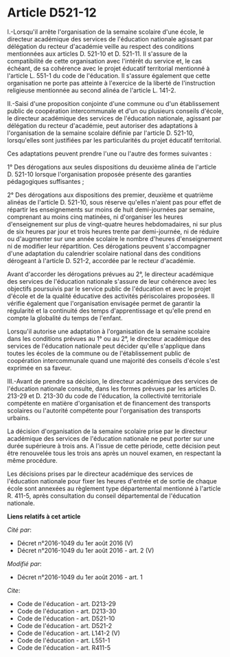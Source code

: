 # Article D521-12

I.-Lorsqu'il arrête l'organisation de la semaine scolaire d'une école, le directeur académique des services de l'éducation
nationale agissant par délégation du recteur d'académie veille au respect des conditions mentionnées aux articles D. 521-10
et D. 521-11. Il s'assure de la compatibilité de cette organisation avec l'intérêt du service et, le cas échéant, de sa
cohérence avec le projet éducatif territorial mentionné à l'article L. 551-1 du code de l'éducation. Il s'assure également
que cette organisation ne porte pas atteinte à l'exercice de la liberté de l'instruction religieuse mentionnée au second
alinéa de l'article L. 141-2. 

II.-Saisi d'une proposition conjointe d'une commune ou d'un établissement public de coopération intercommunale et d'un ou
plusieurs conseils d'école, le directeur académique des services de l'éducation nationale, agissant par délégation du recteur
d'académie, peut autoriser des adaptations à l'organisation de la semaine scolaire définie par l'article D. 521-10,
lorsqu'elles sont justifiées par les particularités du projet éducatif territorial. 

Ces adaptations peuvent prendre l'une ou l'autre des formes suivantes : 

1° Des dérogations aux seules dispositions du deuxième alinéa de l'article D. 521-10 lorsque l'organisation proposée présente
des garanties pédagogiques suffisantes ; 

2° Des dérogations aux dispositions des premier, deuxième et quatrième alinéas de l'article D. 521-10, sous réserve qu'elles
n'aient pas pour effet de répartir les enseignements sur moins de huit demi-journées par semaine, comprenant au moins cinq
matinées, ni d'organiser les heures d'enseignement sur plus de vingt-quatre heures hebdomadaires, ni sur plus de six heures
par jour et trois heures trente par demi-journée, ni de réduire ou d'augmenter sur une année scolaire le nombre d'heures
d'enseignement ni de modifier leur répartition. Ces dérogations peuvent s'accompagner d'une adaptation du calendrier scolaire
national dans des conditions dérogeant à l'article D. 521-2, accordée par le recteur d'académie. 

Avant d'accorder les dérogations prévues au 2°, le directeur académique des services de l'éducation nationale s'assure de
leur cohérence avec les objectifs poursuivis par le service public de l'éducation et avec le projet d'école et de la qualité
éducative des activités périscolaires proposées. Il vérifie également que l'organisation envisagée permet de garantir la
régularité et la continuité des temps d'apprentissage et qu'elle prend en compte la globalité du temps de l'enfant. 

Lorsqu'il autorise une adaptation à l'organisation de la semaine scolaire dans les conditions prévues au 1° ou au 2°, le
directeur académique des services de l'éducation nationale peut décider qu'elle s'applique dans toutes les écoles de la
commune ou de l'établissement public de coopération intercommunale quand une majorité des conseils d'école s'est exprimée en
sa faveur. 

III.-Avant de prendre sa décision, le directeur académique des services de l'éducation nationale consulte, dans les formes
prévues par les articles D. 213-29 et D. 213-30 du code de l'éducation, la collectivité territoriale compétente en matière
d'organisation et de financement des transports scolaires ou l'autorité compétente pour l'organisation des transports
urbains. 

La décision d'organisation de la semaine scolaire prise par le directeur académique des services de l'éducation nationale ne
peut porter sur une durée supérieure à trois ans. A l'issue de cette période, cette décision peut être renouvelée tous les
trois ans après un nouvel examen, en respectant la même procédure. 

Les décisions prises par le directeur académique des services de l'éducation nationale pour fixer les heures d'entrée et de
sortie de chaque école sont annexées au règlement type départemental mentionné à l'article R. 411-5, après consultation du
conseil départemental de l'éducation nationale.

**Liens relatifs à cet article**

_Cité par_:

  - Décret n°2016-1049 du 1er août 2016 (V)
  - Décret n°2016-1049 du 1er août 2016 - art. 2 (V)

_Modifié par_:

  - Décret n°2016-1049 du 1er août 2016 - art. 1

_Cite_:

  - Code de l'éducation - art. D213-29
  - Code de l'éducation - art. D213-30
  - Code de l'éducation - art. D521-10
  - Code de l'éducation - art. D521-2
  - Code de l'éducation - art. L141-2 (V)
  - Code de l'éducation - art. L551-1
  - Code de l'éducation - art. R411-5
